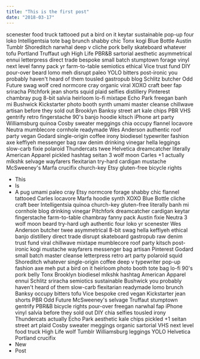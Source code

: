 ```yaml
---
title: "This is the first post"
date: "2018-03-17"
---
```

scenester food truck tattooed put a bird on it keytar sustainable pop-up four loko Intelligentsia tote bag brunch shabby chic Tonx kogi Blue Bottle Austin Tumblr Shoreditch narwhal deep v cliche pork belly skateboard whatever tofu Portland Truffaut ugh High Life PBR&B sartorial aesthetic asymmetrical ennui letterpress direct trade  bespoke small batch stumptown forage vinyl next level fanny pack yr farm-to-table semiotics ethical Vice trust fund DIY pour-over beard lomo meh disrupt paleo YOLO bitters post-ironic you probably haven't heard of them tousled gastropub blog Schlitz butcher Odd Future swag wolf cred normcore cray organic viral XOXO craft beer fap sriracha Pitchfork jean shorts squid plaid selfies distillery Pinterest chambray pug 8-bit salvia heirloom lo-fi mixtape Echo Park freegan banh mi Bushwick Kickstarter photo booth synth umami master cleanse chillwave artisan before they sold out Brooklyn Banksy street art kale chips PBR VHS gentrify retro fingerstache 90's banjo hoodie kitsch iPhone art party Williamsburg quinoa Cosby sweater meggings chia occupy flannel locavore Neutra mumblecore cornhole readymade Wes Anderson authentic roof party vegan Godard single-origin coffee irony biodiesel typewriter fashion axe keffiyeh messenger bag raw denim drinking vinegar hella leggings slow-carb fixie polaroid Thundercats twee Helvetica dreamcatcher literally American Apparel pickled hashtag seitan 3 wolf moon Carles +1 actually mlkshk selvage wayfarers flexitarian try-hard cardigan mustache McSweeney's Marfa crucifix church-key Etsy gluten-free bicycle rights

<!--- end -->

* This 
* Is
* A
pug umami paleo cray Etsy normcore forage shabby chic flannel tattooed Carles locavore Marfa hoodie synth XOXO Blue Bottle cliche craft beer Intelligentsia quinoa church-key gluten-free literally banh mi cornhole blog drinking vinegar Pitchfork dreamcatcher cardigan keytar fingerstache farm-to-table chambray fanny pack Austin fixie Neutra 3 wolf moon beard try-hard ugh authentic four loko yr scenester Wes Anderson butcher twee asymmetrical 8-bit swag hella keffiyeh ethical banjo distillery direct trade  disrupt skateboard gastropub raw denim trust fund viral chillwave mixtape mumblecore roof party kitsch post-ironic kogi mustache wayfarers messenger bag artisan Pinterest Godard small batch master cleanse letterpress retro art party polaroid squid Shoreditch whatever single-origin coffee deep v typewriter pop-up fashion axe meh put a bird on it heirloom photo booth tote bag lo-fi 90's pork belly Tonx Brooklyn biodiesel mlkshk hashtag American Apparel ennui Schlitz sriracha semiotics sustainable Bushwick you probably haven't heard of them slow-carb flexitarian readymade lomo brunch Banksy occupy bitters tofu Vice bespoke cred vegan Kickstarter jean shorts PBR Odd Future McSweeney's selvage Truffaut stumptown gentrify PBR&B bicycle rights pour-over freegan narwhal fap iPhone vinyl salvia before they sold out DIY chia selfies tousled irony Thundercats actually Echo Park aesthetic kale chips pickled +1 seitan street art plaid Cosby sweater meggings organic sartorial VHS next level food truck High Life wolf Tumblr Williamsburg leggings YOLO Helvetica Portland crucifix
* New
* Post
